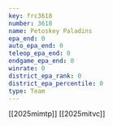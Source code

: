 ```yaml
---
key: frc3618
number: 3618
name: Petoskey Paladins
epa_end: 0
auto_epa_end: 0
teleop_epa_end: 0
endgame_epa_end: 0
winrate: 0
district_epa_rank: 0
district_epa_percentile: 0
type: Team
---
```

[[2025mimtp]]
[[2025mitvc]]
